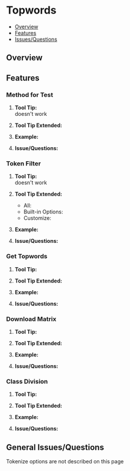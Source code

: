 # Topwords

* [Overview](#overview)
* [Features](#features)
* [Issues/Questions](#issues)

## <a name='overview'></a> Overview



## <a name='features'></a> Features

### Method for Test
1. __Tool Tip:__  
   doesn't work
2. __Tool Tip Extended:__  
   
3. __Example:__  
   
4. __Issue/Questions:__  
   

### Token Filter
1. __Tool Tip:__  
   doesn't work
2. __Tool Tip Extended:__  
   * All:  
   * Built-in Options:  
   * Customize:  
3. __Example:__  
   
4. __Issue/Questions:__  
   
   
### Get Topwords
1. __Tool Tip:__  
   
2. __Tool Tip Extended:__  
   
3. __Example:__  
   
4. __Issue/Questions:__  
   
   
### Download Matrix
1. __Tool Tip:__  
   
2. __Tool Tip Extended:__  
   
3. __Example:__  
   
4. __Issue/Questions:__  
   
   
### Class Division
1. __Tool Tip:__  
   
2. __Tool Tip Extended:__  
   
3. __Example:__  
   
4. __Issue/Questions:__  
   
   
## <a name='issues'></a> General Issues/Questions
Tokenize options are not described on this page
